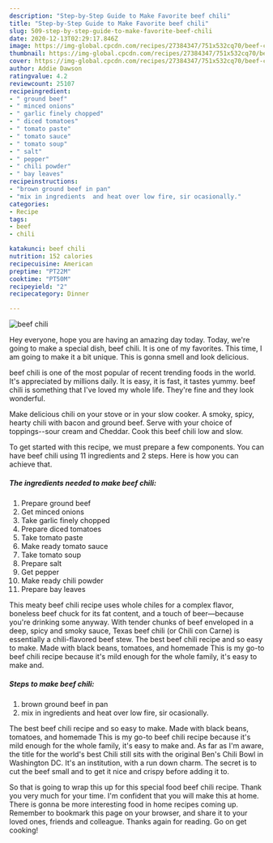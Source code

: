 ```yaml
---
description: "Step-by-Step Guide to Make Favorite beef chili"
title: "Step-by-Step Guide to Make Favorite beef chili"
slug: 509-step-by-step-guide-to-make-favorite-beef-chili
date: 2020-12-13T02:29:17.846Z
image: https://img-global.cpcdn.com/recipes/27384347/751x532cq70/beef-chili-recipe-main-photo.jpg
thumbnail: https://img-global.cpcdn.com/recipes/27384347/751x532cq70/beef-chili-recipe-main-photo.jpg
cover: https://img-global.cpcdn.com/recipes/27384347/751x532cq70/beef-chili-recipe-main-photo.jpg
author: Addie Dawson
ratingvalue: 4.2
reviewcount: 25107
recipeingredient:
- " ground beef"
- " minced onions"
- " garlic finely chopped"
- " diced tomatoes"
- " tomato paste"
- " tomato sauce"
- " tomato soup"
- " salt"
- " pepper"
- " chili powder"
- " bay leaves"
recipeinstructions:
- "brown ground beef in pan"
- "mix in ingredients  and heat over low fire, sir ocasionally."
categories:
- Recipe
tags:
- beef
- chili

katakunci: beef chili 
nutrition: 152 calories
recipecuisine: American
preptime: "PT22M"
cooktime: "PT50M"
recipeyield: "2"
recipecategory: Dinner

---
```



![beef chili](https://img-global.cpcdn.com/recipes/27384347/751x532cq70/beef-chili-recipe-main-photo.jpg)

Hey everyone, hope you are having an amazing day today. Today, we're going to make a special dish, beef chili. It is one of my favorites. This time, I am going to make it a bit unique. This is gonna smell and look delicious.

beef chili is one of the most popular of recent trending foods in the world. It's appreciated by millions daily. It is easy, it is fast, it tastes yummy. beef chili is something that I've loved my whole life. They're fine and they look wonderful.

Make delicious chili on your stove or in your slow cooker. A smoky, spicy, hearty chili with bacon and ground beef. Serve with your choice of toppings--sour cream and Cheddar. Cook this beef chili low and slow.


To get started with this recipe, we must prepare a few components. You can have beef chili using 11 ingredients and 2 steps. Here is how you can achieve that.

<!--inarticleads1-->

##### The ingredients needed to make beef chili:

1. Prepare  ground beef
1. Get  minced onions
1. Take  garlic finely chopped
1. Prepare  diced tomatoes
1. Take  tomato paste
1. Make ready  tomato sauce
1. Take  tomato soup
1. Prepare  salt
1. Get  pepper
1. Make ready  chili powder
1. Prepare  bay leaves


This meaty beef chili recipe uses whole chiles for a complex flavor, boneless beef chuck for its fat content, and a touch of beer—because you&#39;re drinking some anyway. With tender chunks of beef enveloped in a deep, spicy and smoky sauce, Texas beef chili (or Chili con Carne) is essentially a chili-flavored beef stew. The best beef chili recipe and so easy to make. Made with black beans, tomatoes, and homemade This is my go-to beef chili recipe because it&#39;s mild enough for the whole family, it&#39;s easy to make and. 

<!--inarticleads2-->

##### Steps to make beef chili:

1. brown ground beef in pan
1. mix in ingredients  and heat over low fire, sir ocasionally.


The best beef chili recipe and so easy to make. Made with black beans, tomatoes, and homemade This is my go-to beef chili recipe because it&#39;s mild enough for the whole family, it&#39;s easy to make and. As far as I&#39;m aware, the title for the world&#39;s best Chili still sits with the original Ben&#39;s Chili Bowl in Washington DC. It&#39;s an institution, with a run down charm. The secret is to cut the beef small and to get it nice and crispy before adding it to. 

So that is going to wrap this up for this special food beef chili recipe. Thank you very much for your time. I'm confident that you will make this at home. There is gonna be more interesting food in home recipes coming up. Remember to bookmark this page on your browser, and share it to your loved ones, friends and colleague. Thanks again for reading. Go on get cooking!
